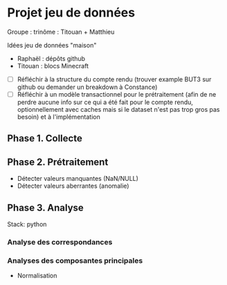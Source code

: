# Projet jeu de données

Groupe : trinôme : Titouan + Matthieu

Idées jeu de données "maison"

- Raphaël : dépôts github
- Titouan : blocs Minecraft

- [ ] Réfléchir à la structure du compte rendu (trouver example BUT3 sur github ou demander un breakdown à Constance)
- [ ] Réfléchir à un modèle transactionnel pour le prétraitement (afin de ne perdre aucune info sur ce qui a été fait pour le compte rendu, optionnellement avec caches mais si le dataset n'est pas trop gros pas besoin) et à l'implémentation

## Phase 1. Collecte

## Phase 2. Prétraitement

- Détecter valeurs manquantes (NaN/NULL)
- Détecter valeurs aberrantes (anomalie)

## Phase 3. Analyse

Stack: python

### Analyse des correspondances

### Analyses des composantes principales

- Normalisation
